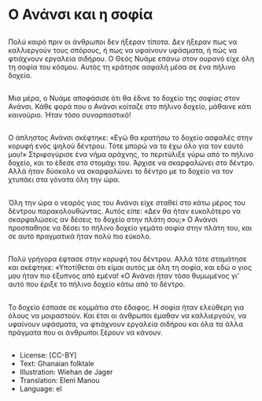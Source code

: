 # Ο Ανάνσι και η σοφία

##
Πολύ καιρό πριν οι άνθρωποι δεν ήξεραν τίποτα. Δεν ήξεραν πως να καλλιεργούν τους σπόρους, ή πως να υφαίνουν υφάσματα, ή πώς να φτιάχνουν εργαλεία σιδήρου. Ο Θεός Νυάμε επάνω στον ουρανό είχε όλη τη σοφία του κόσμου. Αυτός τη κράτησε ασφαλή μέσα σε ένα πήλινο δοχείο.

##
Μια μέρα, ο Νυάμε αποφάσισε ότι θα έδινε το δοχείο της σοφίας στον Ανάνσι. Κάθε φορά που ο Ανάνσι κοίταζε στο πήλινο δοχείο, μάθαινε κάτι καινούριο. Ήταν τόσο συναρπαστικό!

##
Ο άπληστος Ανάνσι σκέφτηκε: «Εγώ θα κρατήσω το δοχείο ασφαλές στην κορυφή ενός ψηλού δέντρου. Τότε μπορώ να το έχω όλο για τον εαυτό μου!» Στριφογύρισε ένα νήμα αράχνης, το περιτύλιξε γύρω από το πήλινο δοχείο, και το έδεσε στο στομάχι του. Άρχισε να σκαρφαλώνει στο δέντρο. Αλλά ήταν δύσκολο να σκαρφαλώνει το δέντρο με το δοχείο να τον χτυπάει στα γόνατα όλη την ώρα.

##
Όλη την ώρα ο νεαρός γιος του Ανάνσι είχε σταθεί στο κάτω μέρος του δέντρου παρακολουθώντας. Αυτός είπε: «Δεν θα ήταν ευκολότερο να σκαρφαλώσεις αν δέσεις το δοχείο στην πλάτη σου;» Ο Ανάνσι προσπαθησε να δέσει το πήλινο δοχείο γεμάτο σοφία στην πλάτη του, και σε αυτό πραγματικά ήταν πολύ πιο εύκολο.

##
Πολύ γρήγορα έφτασε στην κορυφή του δέντρου. Αλλά τότε σταμάτησε και σκέφτηκε: «Υποτίθεται ότι είμαι αυτός με όλη τη σοφία, και εδώ ο γιος μου ήταν πιο έξυπνος από εμένα! «Ο Ανάνσι ήταν τόσο θυμωμένος γι' αυτό που έριξε το πήλινο δοχείο κάτω από το δέντρο.

##
Το δοχείο έσπασε σε κομμάτια στο έδαφος. Η σοφία ήταν ελεύθερη για όλους να μοιραστούν. Και έτσι οι άνθρωποι έμαθαν να καλλιεργούν, να υφαίνουν υφάσματα, να φτιάχνουν εργαλεία σιδήρου και όλα τα άλλα πράγματα που οι άνθρωποι ξέρουν να κάνουν.

##
* License: [CC-BY]
* Text: Ghanaian folktale
* Illustration: Wiehan de Jager
* Translation: Eleni Manou
* Language: el

